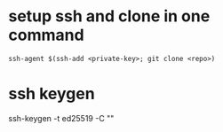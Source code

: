 # setup ssh and clone in one command
`ssh-agent $(ssh-add <private-key>; git clone <repo>)`

# ssh keygen
ssh-keygen -t ed25519 -C "<email>"
